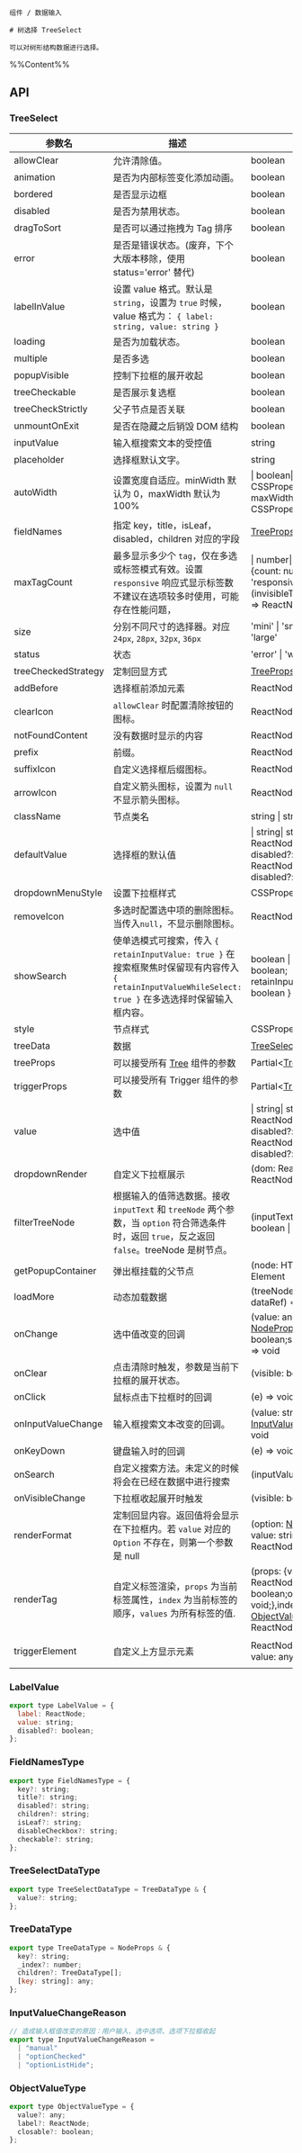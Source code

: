 `````
组件 / 数据输入

# 树选择 TreeSelect

可以对树形结构数据进行选择。
`````

%%Content%%

## API

### TreeSelect

|参数名|描述|类型|默认值|版本|
|---|---|---|---|---|
|allowClear|允许清除值。|boolean |`-`|-|
|animation|是否为内部标签变化添加动画。|boolean |`true`|2.15.0|
|bordered|是否显示边框|boolean |`true`|-|
|disabled|是否为禁用状态。|boolean |`-`|-|
|dragToSort|是否可以通过拖拽为 Tag 排序|boolean |`-`|2.27.0|
|error|是否是错误状态。(废弃，下个大版本移除，使用 status='error' 替代)|boolean |`-`|-|
|labelInValue|设置 value 格式。默认是 `string`，设置为 `true` 时候，value 格式为： `{ label: string, value: string }`|boolean |`-`|-|
|loading|是否为加载状态。|boolean |`-`|-|
|multiple|是否多选|boolean |`-`|-|
|popupVisible|控制下拉框的展开收起|boolean |`-`|-|
|treeCheckable|是否展示复选框|boolean |`-`|-|
|treeCheckStrictly|父子节点是否关联|boolean |`-`|-|
|unmountOnExit|是否在隐藏之后销毁 DOM 结构|boolean |`-`|-|
|inputValue|输入框搜索文本的受控值|string |`-`|2.39.0|
|placeholder|选择框默认文字。|string |`-`|-|
|autoWidth|设置宽度自适应。minWidth 默认为 0，maxWidth 默认为 100%|\| boolean\| { minWidth?: CSSProperties['minWidth']; maxWidth?: CSSProperties['maxWidth'] } |`-`|2.54.0|
|fieldNames|指定 key，title，isLeaf，disabled，children 对应的字段|[TreeProps](tree#tree)['fieldNames'] |`DefaultFieldNames`|2.11.0|
|maxTagCount|最多显示多少个 `tag`，仅在多选或标签模式有效。设置 `responsive` 响应式显示标签数不建议在选项较多时使用，可能存在性能问题，|\| number\| 'responsive'\| {count: number \| 'responsive';render?: (invisibleTagCount: number) => ReactNode;} |`-`|Object type in 2.37.0. `responsive ` in `2.62.0`|
|size|分别不同尺寸的选择器。对应 `24px`, `28px`, `32px`, `36px`|'mini' \| 'small' \| 'default' \| 'large' |`-`|-|
|status|状态|'error' \| 'warning' |`-`|2.45.0|
|treeCheckedStrategy|定制回显方式|[TreeProps](tree#tree)['checkedStrategy'] |`all`|-|
|addBefore|选择框前添加元素|ReactNode |`-`|2.41.0|
|clearIcon|`allowClear` 时配置清除按钮的图标。|ReactNode |`-`|2.26.0|
|notFoundContent|没有数据时显示的内容|ReactNode |`-`|-|
|prefix|前缀。|ReactNode |`-`|2.11.0|
|suffixIcon|自定义选择框后缀图标。|ReactNode |`-`|-|
|arrowIcon|自定义箭头图标，设置为 `null` 不显示箭头图标。|ReactNode \| null |`-`|-|
|className|节点类名|string \| string[] |`-`|-|
|defaultValue|选择框的默认值|\| string\| string[]\| { label: ReactNode; value: string; disabled?: boolean }\| { label: ReactNode; value: string; disabled?: boolean }[] |`-`|-|
|dropdownMenuStyle|设置下拉框样式|CSSProperties |`-`|2.3.0|
|removeIcon|多选时配置选中项的删除图标。当传入`null`，不显示删除图标。|ReactNode \| null |`-`|-|
|showSearch|使单选模式可搜索，传入 `{ retainInputValue: true }` 在搜索框聚焦时保留现有内容传入 `{ retainInputValueWhileSelect: true }` 在多选选择时保留输入框内容。|boolean \| { retainInputValue?: boolean; retainInputValueWhileSelect?: boolean } |`-`|-|
|style|节点样式|CSSProperties |`-`|-|
|treeData|数据|[TreeSelectDataType](#treeselectdatatype)[] |`-`|-|
|treeProps|可以接受所有 [Tree](/react/components/tree) 组件的参数|Partial&lt;[TreeProps](tree#tree)&gt; |`-`|-|
|triggerProps|可以接受所有 Trigger 组件的参数|Partial&lt;[TriggerProps](trigger#trigger)&gt; |`-`|-|
|value|选中值|\| string\| string[]\| { label: ReactNode; value: string; disabled?: boolean }\| { label: ReactNode; value: string; disabled?: boolean }[] |`-`|-|
|dropdownRender|自定义下拉框展示|(dom: ReactNode) => ReactNode |`-`|2.3.0|
|filterTreeNode|根据输入的值筛选数据。接收 `inputText` 和 `treeNode` 两个参数，当 `option` 符合筛选条件时，返回 `true`，反之返回 `false`。treeNode 是树节点。|(inputText, treeNode: any) => boolean \| void |`-`|-|
|getPopupContainer|弹出框挂载的父节点|(node: HTMLElement) => Element |`-`|-|
|loadMore|动态加载数据|(treeNode: [NodeProps](tree#treenode), dataRef) => void |`-`|-|
|onChange|选中值改变的回调|(value: any,extra: {trigger?: [NodeProps](tree#treenode);checked?: boolean;selected?: boolean;}) => void |`-`|`extra` in `2.29.0`|
|onClear|点击清除时触发，参数是当前下拉框的展开状态。|(visible: boolean) => void |`-`|-|
|onClick|鼠标点击下拉框时的回调|(e) => void |`-`|-|
|onInputValueChange|输入框搜索文本改变的回调。|(value: string, reason: [InputValueChangeReason](#inputvaluechangereason)) => void |`-`|2.39.0|
|onKeyDown|键盘输入时的回调|(e) => void |`-`|2.40.0|
|onSearch|自定义搜索方法。未定义的时候将会在已经在数据中进行搜索|(inputValue: string) => void |`-`|-|
|onVisibleChange|下拉框收起展开时触发|(visible: boolean) => void |`-`|-|
|renderFormat|定制回显内容。返回值将会显示在下拉框内。若 `value` 对应的 `Option` 不存在，则第一个参数是 null|(option: [NodeProps](tree#treenode) \| null, value: string \| [LabelValue](#labelvalue)) => ReactNode |`-`|2.46.0|
|renderTag|自定义标签渲染，`props` 为当前标签属性，`index` 为当前标签的顺序，`values` 为所有标签的值.|(props: {value: any;label: ReactNode;closable: boolean;onClose: (event) => void;},index: number,values: [ObjectValueType](#objectvaluetype)[]) => ReactNode |`-`|index、values added in 2.15.0|
|triggerElement|自定义上方显示元素|ReactNode \| ((params: { value: any }) => ReactNode) |`-`|`() => ReactNode` in 2.31.0|

### LabelValue

```js
export type LabelValue = {
  label: ReactNode;
  value: string;
  disabled?: boolean;
};
```

### FieldNamesType

```js
export type FieldNamesType = {
  key?: string;
  title?: string;
  disabled?: string;
  children?: string;
  isLeaf?: string;
  disableCheckbox?: string;
  checkable?: string;
};
```

### TreeSelectDataType

```js
export type TreeSelectDataType = TreeDataType & {
  value?: string;
};
```

### TreeDataType

```js
export type TreeDataType = NodeProps & {
  key?: string;
  _index?: number;
  children?: TreeDataType[];
  [key: string]: any;
};
```

### InputValueChangeReason

```js
// 造成输入框值改变的原因：用户输入、选中选项、选项下拉框收起
export type InputValueChangeReason =
  | "manual"
  | "optionChecked"
  | "optionListHide";
```

### ObjectValueType

```js
export type ObjectValueType = {
  value?: any;
  label?: ReactNode;
  closable?: boolean;
};
```
